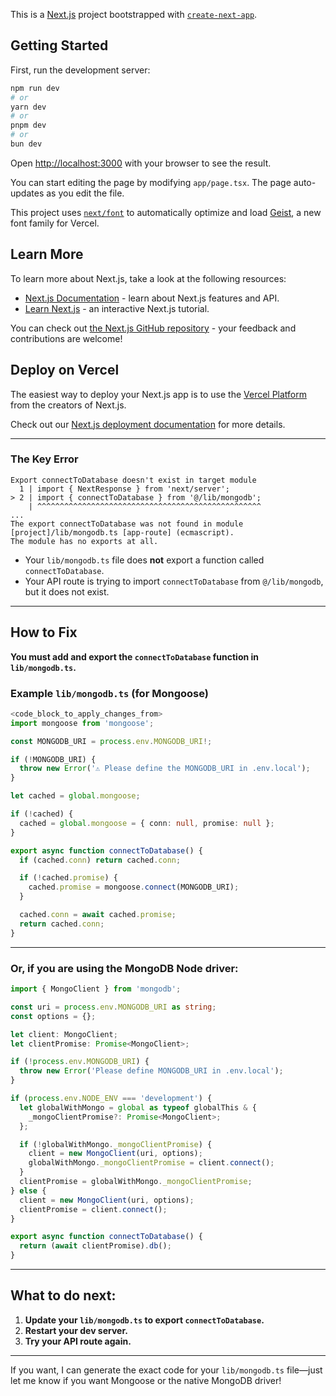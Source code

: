 This is a [Next.js](https://nextjs.org) project bootstrapped with [`create-next-app`](https://nextjs.org/docs/app/api-reference/cli/create-next-app).

## Getting Started

First, run the development server:

```bash
npm run dev
# or
yarn dev
# or
pnpm dev
# or
bun dev
```

Open [http://localhost:3000](http://localhost:3000) with your browser to see the result.

You can start editing the page by modifying `app/page.tsx`. The page auto-updates as you edit the file.

This project uses [`next/font`](https://nextjs.org/docs/app/building-your-application/optimizing/fonts) to automatically optimize and load [Geist](https://vercel.com/font), a new font family for Vercel.

## Learn More

To learn more about Next.js, take a look at the following resources:

- [Next.js Documentation](https://nextjs.org/docs) - learn about Next.js features and API.
- [Learn Next.js](https://nextjs.org/learn) - an interactive Next.js tutorial.

You can check out [the Next.js GitHub repository](https://github.com/vercel/next.js) - your feedback and contributions are welcome!

## Deploy on Vercel

The easiest way to deploy your Next.js app is to use the [Vercel Platform](https://vercel.com/new?utm_medium=default-template&filter=next.js&utm_source=create-next-app&utm_campaign=create-next-app-readme) from the creators of Next.js.

Check out our [Next.js deployment documentation](https://nextjs.org/docs/app/building-your-application/deploying) for more details.

---

### The Key Error

```
Export connectToDatabase doesn't exist in target module
  1 | import { NextResponse } from 'next/server';
> 2 | import { connectToDatabase } from '@/lib/mongodb';
    | ^^^^^^^^^^^^^^^^^^^^^^^^^^^^^^^^^^^^^^^^^^^^^^^^^^
...
The export connectToDatabase was not found in module [project]/lib/mongodb.ts [app-route] (ecmascript).
The module has no exports at all.
```

- Your `lib/mongodb.ts` file does **not** export a function called `connectToDatabase`.
- Your API route is trying to import `connectToDatabase` from `@/lib/mongodb`, but it does not exist.

---

## How to Fix

**You must add and export the `connectToDatabase` function in `lib/mongodb.ts`.**

### Example `lib/mongodb.ts` (for Mongoose)
```ts
<code_block_to_apply_changes_from>
import mongoose from 'mongoose';

const MONGODB_URI = process.env.MONGODB_URI!;

if (!MONGODB_URI) {
  throw new Error('⚠️ Please define the MONGODB_URI in .env.local');
}

let cached = global.mongoose;

if (!cached) {
  cached = global.mongoose = { conn: null, promise: null };
}

export async function connectToDatabase() {
  if (cached.conn) return cached.conn;

  if (!cached.promise) {
    cached.promise = mongoose.connect(MONGODB_URI);
  }

  cached.conn = await cached.promise;
  return cached.conn;
}
```

---

### Or, if you are using the MongoDB Node driver:
```ts
import { MongoClient } from 'mongodb';

const uri = process.env.MONGODB_URI as string;
const options = {};

let client: MongoClient;
let clientPromise: Promise<MongoClient>;

if (!process.env.MONGODB_URI) {
  throw new Error('Please define MONGODB_URI in .env.local');
}

if (process.env.NODE_ENV === 'development') {
  let globalWithMongo = global as typeof globalThis & {
    _mongoClientPromise?: Promise<MongoClient>;
  };

  if (!globalWithMongo._mongoClientPromise) {
    client = new MongoClient(uri, options);
    globalWithMongo._mongoClientPromise = client.connect();
  }
  clientPromise = globalWithMongo._mongoClientPromise;
} else {
  client = new MongoClient(uri, options);
  clientPromise = client.connect();
}

export async function connectToDatabase() {
  return (await clientPromise).db();
}
```

---

## **What to do next:**
1. **Update your `lib/mongodb.ts` to export `connectToDatabase`.**
2. **Restart your dev server.**
3. **Try your API route again.**

---

If you want, I can generate the exact code for your `lib/mongodb.ts` file—just let me know if you want Mongoose or the native MongoDB driver!
